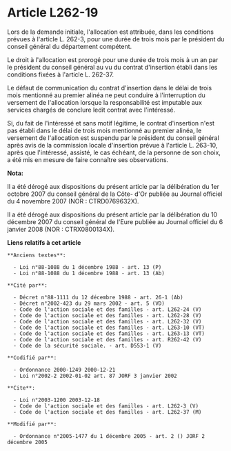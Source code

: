 # Article L262-19

Lors de la demande initiale, l'allocation est attribuée, dans les conditions prévues à l'article L. 262-3, pour une durée de
trois mois par le président du conseil général du département compétent.

Le droit à l'allocation est prorogé pour une durée de trois mois à un an par le président du conseil général au vu du contrat
d'insertion établi dans les conditions fixées à l'article L. 262-37.

Le défaut de communication du contrat d'insertion dans le délai de trois mois mentionné au premier alinéa ne peut conduire à
l'interruption du versement de l'allocation lorsque la responsabilité est imputable aux services chargés de conclure ledit
contrat avec l'intéressé.

Si, du fait de l'intéressé et sans motif légitime, le contrat d'insertion n'est pas établi dans le délai de trois mois
mentionné au premier alinéa, le versement de l'allocation est suspendu par le président du conseil général après avis de la
commission locale d'insertion prévue à l'article L. 263-10, après que l'intéressé, assisté, le cas échéant, de la personne de
son choix, a été mis en mesure de faire connaître ses observations.

**Nota:**

Il a été dérogé aux dispositions du présent article par la délibération du 1er octobre 2007 du conseil général de la Côte-
d'Or publiée au Journal officiel du 4 novembre 2007 (NOR : CTRD0769632X).

Il a été dérogé aux dispositions du présent article par la délibération du 10 décembre 2007 du conseil général de l'Eure
publiée au Journal officiel du 6 janvier 2008 (NOR : CTRX0800134X).

**Liens relatifs à cet article**

	**Anciens textes**:

	  - Loi n°88-1088 du 1 décembre 1988 - art. 13 (P)
	  - Loi n°88-1088 du 1 décembre 1988 - art. 13 (Ab)

	**Cité par**:

	  - Décret n°88-1111 du 12 décembre 1988 - art. 26-1 (Ab)
	  - Décret n°2002-423 du 29 mars 2002 - art. 5 (VD)
	  - Code de l'action sociale et des familles - art. L262-24 (V)
	  - Code de l'action sociale et des familles - art. L262-28 (V)
	  - Code de l'action sociale et des familles - art. L262-32 (V)
	  - Code de l'action sociale et des familles - art. L263-10 (VT)
	  - Code de l'action sociale et des familles - art. L263-13 (VT)
	  - Code de l'action sociale et des familles - art. R262-42 (V)
	  - Code de la sécurité sociale. - art. D553-1 (V)

	**Codifié par**:

	  - Ordonnance 2000-1249 2000-12-21
	  - Loi n°2002-2 2002-01-02 art. 87 JORF 3 janvier 2002

	**Cite**:

	  - Loi n°2003-1200 2003-12-18
	  - Code de l'action sociale et des familles - art. L262-3 (V)
	  - Code de l'action sociale et des familles - art. L262-37 (M)

	**Modifié par**:

	  - Ordonnance n°2005-1477 du 1 décembre 2005 - art. 2 () JORF 2 décembre 2005
